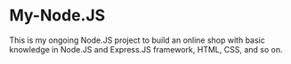 # My-Node.JS

This is my ongoing Node.JS project to build an online shop with basic knowledge in Node.JS and Express.JS framework, HTML, CSS, and so on. 
